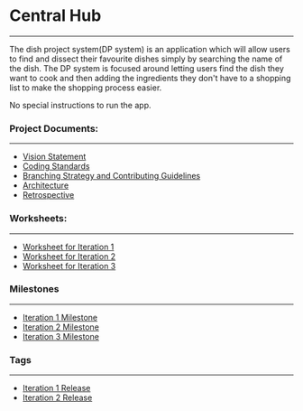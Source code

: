 # Central Hub
---
The dish project system(DP system) is an application which will allow users to find and dissect their favourite dishes simply by searching the name of the dish. The DP system is focused around letting users find the dish they want to cook and then adding the ingredients they don't have to a shopping list to make the shopping process easier.

No special instructions to run the app.

### Project Documents:
---

- [Vision Statement](https://code.cs.umanitoba.ca/winter-2022-a02/group-4/dish-project/-/blob/main/VisionStatment.md)
- [Coding Standards](https://code.cs.umanitoba.ca/winter-2022-a02/group-4/dish-project/-/blob/main/CodingStandards.md)
- [Branching Strategy and Contributing Guidelines](https://code.cs.umanitoba.ca/winter-2022-a02/group-4/dish-project/-/blob/main/ContributingGuidelines.md)
- [Architecture](https://code.cs.umanitoba.ca/winter-2022-a02/group-4/dish-project/-/blob/main/ARCHITECTURE.md)
- [Retrospective](https://code.cs.umanitoba.ca/winter-2022-a02/group-4/dish-project/-/blob/main/RETROSPECTIVE.md)


### Worksheets:
---

- [Worksheet for Iteration 1](https://code.cs.umanitoba.ca/winter-2022-a02/group-4/dish-project/-/blob/main/i1_worksheet.md)
- [Worksheet for Iteration 2](https://code.cs.umanitoba.ca/winter-2022-a02/group-4/dish-project/-/blob/main/i2_worksheet.md)
- [Worksheet for Iteration 3](https://code.cs.umanitoba.ca/winter-2022-a02/group-4/dish-project/-/blob/main/i3_worksheet.md)

### Milestones
---
- [Iteration 1 Milestone](https://code.cs.umanitoba.ca/winter-2022-a02/group-4/dish-project/-/milestones/1#tab-issues)
- [Iteration 2 Milestone](https://code.cs.umanitoba.ca/winter-2022-a02/group-4/dish-project/-/milestones/2#tab-issues)
- [Iteration 3 Milestone](https://code.cs.umanitoba.ca/winter-2022-a02/group-4/dish-project/-/milestones/3#tab-issues)

### Tags
---
- [Iteration 1 Release](https://code.cs.umanitoba.ca/winter-2022-a02/group-4/dish-project/-/tags/Iteration1)
- [Iteration 2 Release](https://code.cs.umanitoba.ca/winter-2022-a02/group-4/dish-project/-/tags/Iteration2)
